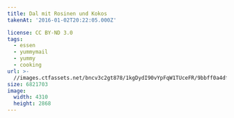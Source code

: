 ```yaml
---
title: Dal mit Rosinen und Kokos
takenAt: '2016-01-02T20:22:05.000Z'

license: CC BY-ND 3.0
tags:
  - essen
  - yummymail
  - yummy
  - cooking
url: >-
  //images.ctfassets.net/bncv3c2gt878/1kgDydI90vYpFqW1TUceFR/9bbff0a4dfc48e4e74dc17f8c99a67b2/dal-mit-rosinen-und-kokos_23783281509_o
size: 6821703
image:
  width: 4310
  height: 2868
---
```

